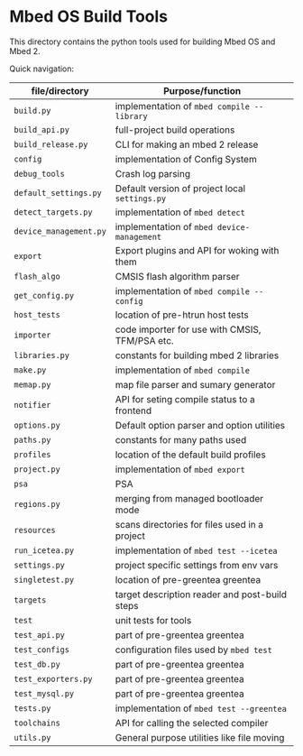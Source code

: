 # Mbed OS Build Tools

This directory contains the python tools used for building Mbed OS and
Mbed 2. 

Quick navigation:

| file/directory        | Purpose/function                               |
|-----------------------|------------------------------------------------|
| `build.py`            | implementation of `mbed compile --library`     |
| `build_api.py`        | full-project build operations                  |
| `build_release.py`    | CLI for making an mbed 2 release               |
| `config`              | implementation of Config System                |
| `debug_tools`         | Crash log parsing                              |
| `default_settings.py` | Default version of project local `settings.py` |
| `detect_targets.py`   | implementation of `mbed detect`                |
| `device_management.py`| implementation of `mbed device-management`     |
| `export`              | Export plugins and API for woking with them    | 
| `flash_algo`          | CMSIS flash algorithm parser                   |
| `get_config.py`       | implementation of `mbed compile --config`      |
| `host_tests`          | location of pre-htrun host tests               |
| `importer`            | code importer for use with CMSIS, TFM/PSA etc. |
| `libraries.py`        | constants for building mbed 2 libraries        |
| `make.py`             | implementation of `mbed compile`               |
| `memap.py`            | map file parser and sumary generator           |
| `notifier`            | API for seting compile status to a frontend    |
| `options.py`          | Default option parser and option utilities     |
| `paths.py`            | constants for many paths used                  |
| `profiles`            | location of the default build profiles         |
| `project.py`          | implementation of `mbed export`                |
| `psa`                 | PSA                                            |
| `regions.py`          | merging from managed bootloader mode           |
| `resources`           | scans directories for files used in a project  |
| `run_icetea.py`       | implementation of `mbed test --icetea`         |
| `settings.py`         | project specific settings from env vars        |
| `singletest.py`       | location of pre-greentea greentea              |
| `targets`             | target description reader and post-build steps |
| `test`                | unit tests for tools                           |
| `test_api.py`         | part of pre-greentea greentea                  |
| `test_configs`        | configuration files used by `mbed test`        |
| `test_db.py`          | part of pre-greentea greentea                  |
| `test_exporters.py`   | part of pre-greentea greentea                  |
| `test_mysql.py`       | part of pre-greentea greentea                  |
| `tests.py`            | implementation of `mbed test --greentea`       |
| `toolchains`          | API for calling the selected compiler          |
| `utils.py`            | General purpose utilities like file moving     |

